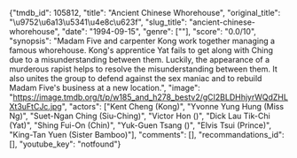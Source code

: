 {"tmdb_id": 105812, "title": "Ancient Chinese Whorehouse", "original_title": "\u9752\u6a13\u5341\u4e8c\u623f", "slug_title": "ancient-chinese-whorehouse", "date": "1994-09-15", "genre": [""], "score": "0.0/10", "synopsis": "Madam Five and carpenter Kong work together managing a famous whorehouse. Kong's apprentice Yat fails to get along with Ching due to a misunderstanding between them. Luckily, the appearance of a murderous rapist helps to resolve the misunderstanding between them. It also unites the group to defend against the sex maniac and to rebuild Madam Five's business at a new location.", "image": "https://image.tmdb.org/t/p/w185_and_h278_bestv2/gCI2BLDHhjyrWQdZHLXt3uFtCJc.jpg", "actors": ["Kent Cheng (Kong)", "Yvonne Yung Hung (Miss Ng)", "Suet-Ngan Ching (Siu-Ching)", "Victor Hon ()", "Dick Lau Tik-Chi (Yat)", "Shing Fui-On (Chin)", "Yuk-Guen Tsang ()", "Elvis Tsui (Prince)", "King-Tan Yuen (Sister Bamboo)"], "comments": [], "recommandations_id": [], "youtube_key": "notfound"}